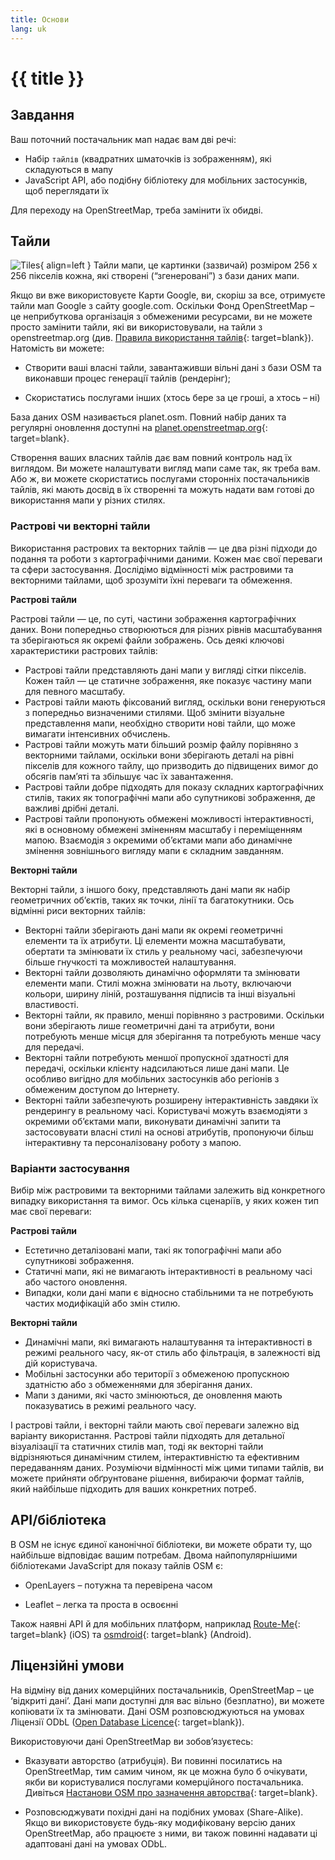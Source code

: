 ```yaml
---
title: Основи
lang: uk
---
```


# {{ title }}

## Завдання

Ваш поточний постачальник мап надає вам дві речі:

* Набір `тайлів` (квадратних шматочків із зображенням), які складуються в мапу
* JavaScript API, або подібну бібліотеку для мобільних застосунків, щоб переглядати їх

Для переходу на OpenStreetMap, треба замінити їх обидві.

## Тайли

![Tiles](/assets/img/tiles.png){ align=left }
Тайли мапи, це картинки (зазвичай) розміром 256 x 256 пікселів кожна, які створені (“згенеровані”) з бази даних мапи.

Якщо ви вже використовуєте Карти Google, ви, скоріш за все, отримуєте тайли мап Google з сайту google.com. Оскільки Фонд OpenStreetMap&nbsp;– це неприбуткова організація з обмеженими ресурсами, ви не можете просто замінити тайли, які ви використовували, на тайли з openstreetmap.org (див. [Правила використання тайлів](https://wiki.openstreetmap.org/wiki/Uk:Правила_використання_тайлів){: target=blank}). Натомість ви можете:

* Створити ваші власні тайли, завантаживши вільні дані з бази OSM та виконавши процес генерації тайлів (рендерінг);

* Скористатись послугами інших (хтось бере за це гроші, а хтось&nbsp;– ні)

База даних OSM називається planet.osm. Повний набір даних та регулярні оновлення доступні на [planet.openstreetmap.org](http://planet.openstreetmap.org/){: target=blank}.

Створення ваших власних тайлів дає вам повний контроль над їх виглядом. Ви можете налаштувати вигляд мапи саме так, як треба вам. Або ж, ви можете скористатись послугами сторонніх постачальників тайлів, які мають досвід в їх створенні та можуть надати вам готові до використання мапи у різних стилях.

### Растрові чи векторні тайли

Використання растрових та векторних тайлів — це два різні підходи до подання та роботи з картографічними даними. Кожен має свої переваги та сфери застосування. Дослідімо відмінності між растровими та векторними тайлами, щоб зрозуміти їхні переваги та обмеження.

**Растрові тайли**

Растрові тайли — це, по суті, частини зображення картографічних даних. Вони попередньо створюються для різних рівнів масштабування та зберігаються як окремі файли зображень. Ось деякі ключові характеристики растрових тайлів:

* Растрові тайли представляють дані мапи у вигляді сітки пікселів. Кожен тайл — це статичне зображення, яке показує частину мапи для певного масштабу.
* Растрові тайли мають фіксований вигляд, оскільки вони генеруються з попередньо визначеними стилями. Щоб змінити візуальне представлення мапи, необхідно створити нові тайли, що може вимагати інтенсивних обчислень.
* Растрові тайли можуть мати більший розмір файлу порівняно з векторними тайлами, оскільки вони зберігають деталі на рівні пікселів для кожного тайлу, що призводить до підвищених вимог до обсягів памʼяті та збільшує час їх завантаження.
* Растрові тайли добре підходять для показу складних картографічних стилів, таких як топографічні мапи або супутникові зображення, де важливі дрібні деталі.
* Растрові тайли пропонують обмежені можливості інтерактивності, які в основному обмежені зміненням масштабу і переміщенням мапою. Взаємодія з окремими обʼєктами мапи або динамічне змінення зовнішнього вигляду мапи є складним завданням.

**Векторні тайли**

Векторні тайли, з іншого боку, представляють дані мапи як набір геометричних обʼєктів, таких як точки, лінії та багатокутники. Ось відмінні риси векторних тайлів:

* Векторні тайли зберігають дані мапи як окремі геометричні елементи та їх атрибути. Ці елементи можна масштабувати, обертати та змінювати їх стиль у реальному часі, забезпечуючи більше гнучкості та можливостей налаштування.
* Векторні тайли дозволяють динамічно оформляти та змінювати елементи мапи. Стилі можна змінювати на льоту, включаючи кольори, ширину ліній, розташування підписів та інші візуальні властивості.
* Векторні тайли, як правило, менші порівняно з растровими. Оскільки вони зберігають лише геометричні дані та атрибути, вони потребують менше місця для зберігання та потребують менше часу для передачі.
* Векторні тайли потребують меншої пропускної здатності для передачі, оскільки клієнту надсилаються лише дані мапи. Це особливо вигідно для мобільних застосунків або регіонів з обмеженим доступом до Інтернету.
* Векторні тайли забезпечують розширену інтерактивність завдяки їх рендерингу в реальному часі. Користувачі можуть взаємодіяти з окремими обʼєктами мапи, виконувати динамічні запити та застосовувати власні стилі на основі атрибутів, пропонуючи більш інтерактивну та персоналізовану роботу з мапою.

### Варіанти застосування

Вибір між растровими та векторними тайлами залежить від конкретного випадку використання та вимог. Ось кілька сценаріїв, у яких кожен тип має свої переваги:

**Растрові тайли**

* Естетично деталізовані мапи, такі як топографічні мапи або супутникові зображення.
* Статичні мапи, які не вимагають інтерактивності в реальному часі або частого оновлення.
* Випадки, коли дані мапи є відносно стабільними та не потребують частих модифікацій або змін стилю.

**Векторні тайли**

* Динамічні мапи, які вимагають налаштування та інтерактивності в режимі реального часу, як-от стиль або фільтрація, в залежності від дій користувача.
* Мобільні застосунки або території з обмеженою пропускною здатністю або з обмеженнями для зберігання даних.
* Мапи з даними, які часто змінюються, де оновлення мають показуватись в режимі реального часу.

І растрові тайли, і векторні тайли мають свої переваги залежно від варіанту використання. Растрові тайли підходять для детальної візуалізації та статичних стилів мап, тоді як векторні тайли відрізняються динамічним стилем, інтерактивністю та ефективним передаванням даних. Розуміючи відмінності між цими типами тайлів, ви можете прийняти обґрунтоване рішення, вибираючи формат тайлів, який найбільше підходить для ваших конкретних потреб.

## API/бібліотека

В OSM не існує єдиної канонічної бібліотеки, ви можете обрати ту, що найбільше відповідає вашим потребам. Двома найпопулярнішими бібліотеками JavaScript для показу тайлів OSM є:

* OpenLayers&nbsp;– потужна та перевірена часом

* Leaflet&nbsp;– легка та проста в освоєнні

Також наявні API й для мобільних платформ, наприклад [Route-Me](https://github.com/route-me/route-me){: target=blank} (iOS) та [osmdroid](https://github.com/osmdroid/osmdroid){: target=blank} (Android).

## Ліцензійні умови

На відміну від даних комерційних постачальників, OpenStreetMap&nbsp;– це ‘відкриті дані’. Дані мапи доступні для вас вільно (безплатно), ви можете копіювати їх та змінювати. Дані OSM розповсюджуються на умовах Ліцензії ODbL ([Open Database Licence](http://opendatacommons.org/licenses/odbl/summary/){: target=blank}).

Використовуючи дані OpenStreetMap ви зобовʼязуєтесь:

* Вказувати авторство (атрибуція). Ви повинні посилатись на OpenStreetMap, тим самим чином, як це можна було б очікувати, якби ви користувалися послугами комерційного постачальника. Дивіться [Настанови OSM про зазначення авторства](http://www.openstreetmap.org/copyright){: target=blank}.

* Розповсюджувати похідні дані на подібних умовах (Share-Alike). Якщо ви використовуєте будь-яку модифіковану версію даних OpenStreetMap, або працюєте з ними, ви також повинні надавати ці адаптовані дані на умовах ODbL.

